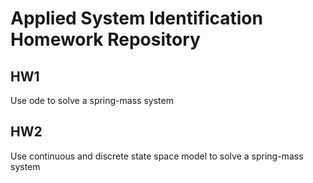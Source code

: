 Applied System Identification Homework Repository
===

HW1
---
Use ode to solve a spring-mass system

HW2
---
Use continuous and discrete state space model to solve a spring-mass system
